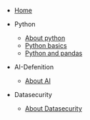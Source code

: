 <!-- docs/_sidebar.md -->

* [Home](/)

- Python
    - [About python](python/README.md)
    - [Python basics](python/python-basics.md)
    - [Python and pandas](python/python-and-pandas.md)

- AI-Defenition
    - [About AI](ai-defenition/README.md)

- Datasecurity
    - [About Datasecurity](datasecurity/README.md)

